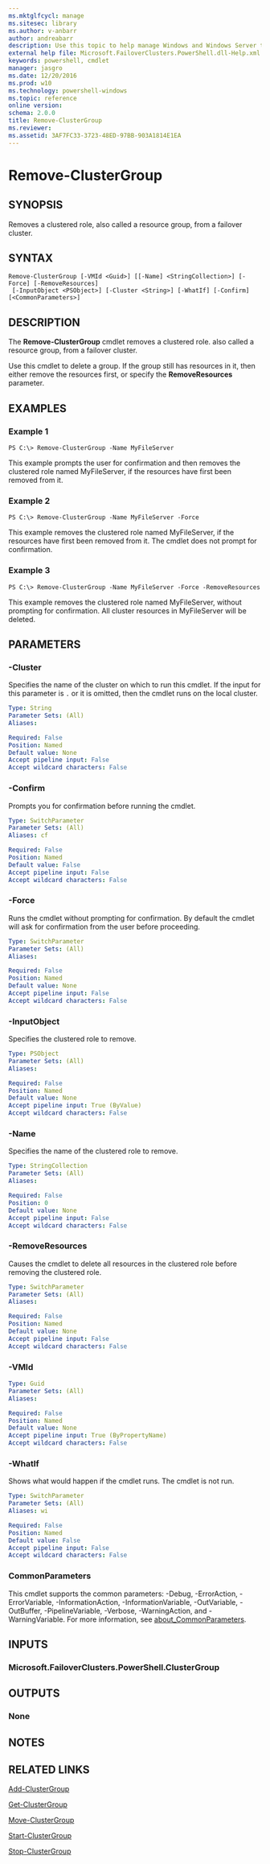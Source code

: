 ```yaml
---
ms.mktglfcycl: manage
ms.sitesec: library
ms.author: v-anbarr
author: andreabarr
description: Use this topic to help manage Windows and Windows Server technologies with Windows PowerShell.
external help file: Microsoft.FailoverClusters.PowerShell.dll-Help.xml
keywords: powershell, cmdlet
manager: jasgro
ms.date: 12/20/2016
ms.prod: w10
ms.technology: powershell-windows
ms.topic: reference
online version: 
schema: 2.0.0
title: Remove-ClusterGroup
ms.reviewer:
ms.assetid: 3AF7FC33-3723-48ED-97BB-903A1814E1EA
---
```


# Remove-ClusterGroup

## SYNOPSIS
Removes a clustered role, also called a resource group, from a failover cluster.

## SYNTAX

```
Remove-ClusterGroup [-VMId <Guid>] [[-Name] <StringCollection>] [-Force] [-RemoveResources]
 [-InputObject <PSObject>] [-Cluster <String>] [-WhatIf] [-Confirm] [<CommonParameters>]
```

## DESCRIPTION
The **Remove-ClusterGroup** cmdlet removes a clustered role.
also called a resource group, from a failover cluster.

Use this cmdlet to delete a group.
If the group still has resources in it, then either remove the resources first, or specify the **RemoveResources** parameter.

## EXAMPLES

### Example 1
```
PS C:\> Remove-ClusterGroup -Name MyFileServer
```

This example prompts the user for confirmation and then removes the clustered role named MyFileServer, if the resources have first been removed from it.

### Example 2
```
PS C:\> Remove-ClusterGroup -Name MyFileServer -Force
```

This example removes the clustered role named MyFileServer, if the resources have first been removed from it.
The cmdlet does not prompt for confirmation.

### Example 3
```
PS C:\> Remove-ClusterGroup -Name MyFileServer -Force -RemoveResources
```

This example removes the clustered  role named MyFileServer, without prompting for confirmation.
All cluster resources in MyFileServer will be deleted.

## PARAMETERS

### -Cluster
Specifies the name of the cluster on which to run this cmdlet.
If the input for this parameter is `.` or it is omitted, then the cmdlet runs on the local cluster.

```yaml
Type: String
Parameter Sets: (All)
Aliases: 

Required: False
Position: Named
Default value: None
Accept pipeline input: False
Accept wildcard characters: False
```

### -Confirm
Prompts you for confirmation before running the cmdlet.

```yaml
Type: SwitchParameter
Parameter Sets: (All)
Aliases: cf

Required: False
Position: Named
Default value: False
Accept pipeline input: False
Accept wildcard characters: False
```

### -Force
Runs the cmdlet without prompting for confirmation.
By default the cmdlet will ask for confirmation from the user before proceeding.

```yaml
Type: SwitchParameter
Parameter Sets: (All)
Aliases: 

Required: False
Position: Named
Default value: None
Accept pipeline input: False
Accept wildcard characters: False
```

### -InputObject
Specifies the clustered role to remove.

```yaml
Type: PSObject
Parameter Sets: (All)
Aliases: 

Required: False
Position: Named
Default value: None
Accept pipeline input: True (ByValue)
Accept wildcard characters: False
```

### -Name
Specifies the name of the clustered role to remove.

```yaml
Type: StringCollection
Parameter Sets: (All)
Aliases: 

Required: False
Position: 0
Default value: None
Accept pipeline input: False
Accept wildcard characters: False
```

### -RemoveResources
Causes the cmdlet to delete all resources in the clustered role before removing the clustered role.

```yaml
Type: SwitchParameter
Parameter Sets: (All)
Aliases: 

Required: False
Position: Named
Default value: None
Accept pipeline input: False
Accept wildcard characters: False
```

### -VMId


```yaml
Type: Guid
Parameter Sets: (All)
Aliases: 

Required: False
Position: Named
Default value: None
Accept pipeline input: True (ByPropertyName)
Accept wildcard characters: False
```

### -WhatIf
Shows what would happen if the cmdlet runs.
The cmdlet is not run.

```yaml
Type: SwitchParameter
Parameter Sets: (All)
Aliases: wi

Required: False
Position: Named
Default value: False
Accept pipeline input: False
Accept wildcard characters: False
```

### CommonParameters
This cmdlet supports the common parameters: -Debug, -ErrorAction, -ErrorVariable, -InformationAction, -InformationVariable, -OutVariable, -OutBuffer, -PipelineVariable, -Verbose, -WarningAction, and -WarningVariable. For more information, see [about_CommonParameters](http://go.microsoft.com/fwlink/?LinkID=113216).

## INPUTS

### Microsoft.FailoverClusters.PowerShell.ClusterGroup

## OUTPUTS

### None

## NOTES

## RELATED LINKS

[Add-ClusterGroup](./Add-ClusterGroup.md)

[Get-ClusterGroup](./Get-ClusterGroup.md)

[Move-ClusterGroup](./Move-ClusterGroup.md)

[Start-ClusterGroup](./Start-ClusterGroup.md)

[Stop-ClusterGroup](./Stop-ClusterGroup.md)

